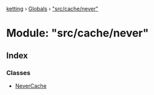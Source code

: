 [ketting](../README.md) › [Globals](../globals.md) › ["src/cache/never"](_src_cache_never_.md)

# Module: "src/cache/never"

## Index

### Classes

* [NeverCache](../classes/_src_cache_never_.nevercache.md)
